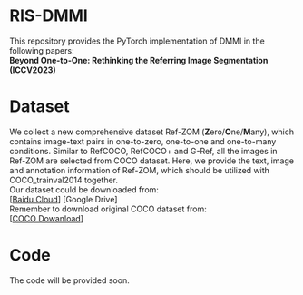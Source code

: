 # RIS-DMMI
This repository provides the PyTorch implementation of DMMI in the following papers:<br />
__Beyond One-to-One: Rethinking the Referring Image Segmentation (ICCV2023)__ <br />

# Dataset
We collect a new comprehensive dataset Ref-ZOM (**Z**ero/**O**ne/**M**any), which contains image-text pairs in one-to-zero, one-to-one and one-to-many conditions. Similar to RefCOCO, RefCOCO+ and G-Ref, all the images in Ref-ZOM are selected from COCO dataset. Here, we provide the text, image and annotation information of Ref-ZOM, which should be utilized with COCO_trainval2014 together. <br />
Our dataset could be downloaded from:<br />
[[Baidu Cloud](https://pan.baidu.com/s/1CxPYGWEadHhcViTH2iI7jw?pwd=g7uu)] [Google Drive]<br />
Remember to download original COCO dataset from:<br />
[[COCO Dowanload](https://cocodataset.org/#download)]<br />

# Code
The code will be provided soon.


